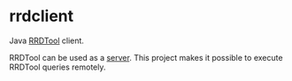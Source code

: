 rrdclient
=========

Java [RRDTool](http://oss.oetiker.ch/rrdtool/doc/index.en.html) client.

RRDTool can be used as a [server](http://oss.oetiker.ch/rrdtool/doc/rrdtool.en.html). This project makes it possible to execute RRDTool queries remotely.



